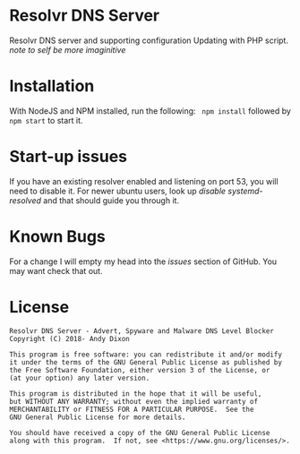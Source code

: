 # Resolvr DNS Server
Resolvr DNS server and supporting configuration Updating with PHP script. _note to self be more imaginitive_

# Installation #

With NodeJS and NPM installed, run the following:
``` npm install``` followed by ``` npm start ``` to start it.

# Start-up issues #

If you have an existing resolver enabled and listening on port 53, you will need to disable it. For newer ubuntu users, look up *disable systemd-resolved* and that should guide you through it. 


# Known Bugs #

For a change I will empty my head into the *issues* section of GitHub. You may want check that out.


# License #

    Resolvr DNS Server - Advert, Spyware and Malware DNS Level Blocker
    Copyright (C) 2018- Andy Dixon

    This program is free software: you can redistribute it and/or modify
    it under the terms of the GNU General Public License as published by
    the Free Software Foundation, either version 3 of the License, or
    (at your option) any later version.

    This program is distributed in the hope that it will be useful,
    but WITHOUT ANY WARRANTY; without even the implied warranty of
    MERCHANTABILITY or FITNESS FOR A PARTICULAR PURPOSE.  See the
    GNU General Public License for more details.

    You should have received a copy of the GNU General Public License
    along with this program.  If not, see <https://www.gnu.org/licenses/>.
